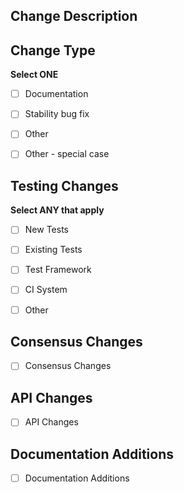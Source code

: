 <!-- PLEASE FILL OUT THE FOLLOWING MARKDOWN TEMPLATE -->
<!-- PR title alone should be sufficient to understand changes. -->

## Change Description
<!-- Describe your changes, their justification, AND their impact. Reference issues or pull requests where possible (use '#XX' or 'GH-XX' where XX is the issue or pull request number). -->


## Change Type
**Select ONE**
- [ ] Documentation
<!-- checked [x] = Documentation; unchecked [ ] = no changes, ignore this section -->
- [ ] Stability bug fix
<!-- checked [x] = Stability bug fix; unchecked [ ] = no changes, ignore this section -->
- [ ] Other
<!-- checked [x] = Other; unchecked [ ] = no changes, ignore this section -->
- [ ] Other - special case
<!-- checked [x] = Other - special case; unchecked [ ] = no changes, ignore this section -->
<!-- Other - special case is for when a change warrants additional explanation or description in the release notes. Please include a description of the change for inclusion in the release notes.-->


## Testing Changes
**Select ANY that apply**
- [ ] New Tests
<!-- checked [x] = new test cases were added; unchecked [ ] = no new test cases -->
- [ ] Existing Tests
<!-- checked [x] = existing test cases were edited; unchecked [ ] = no existing tests were modified -->
- [ ] Test Framework
<!-- checked [x] = this modifies the test framework; unchecked [ ] = no test framework changes -->
- [ ] CI System
<!-- checked [x] = this changes the CI system; unchecked [ ] = no CI changes -->
- [ ] Other
<!-- checked [x] = this integrates an external test system; unchecked [ ] = no miscellaneous test-related changes -->
<!-- Please describe your test changes, or list each new test and its purpose, under each respective checkbox -->


## Consensus Changes
- [ ] Consensus Changes
<!-- checked [x] = Consensus changes; unchecked [ ] = no changes, ignore this section -->
<!-- If this PR introduces a change to the validation of blocks in the chain or consensus in general, please describe the impact. -->


## API Changes
- [ ] API Changes
<!-- checked [x] = API changes; unchecked [ ] = no changes, ignore this section -->
<!-- If this PR introduces API changes, please describe the changes here. What will developers need to know before upgrading to this version? -->


## Documentation Additions
- [ ] Documentation Additions
<!-- checked [x] = Documentation changes; unchecked [ ] = no changes, ignore this section -->
<!-- Describe what must be added to the documentation after merge. -->
